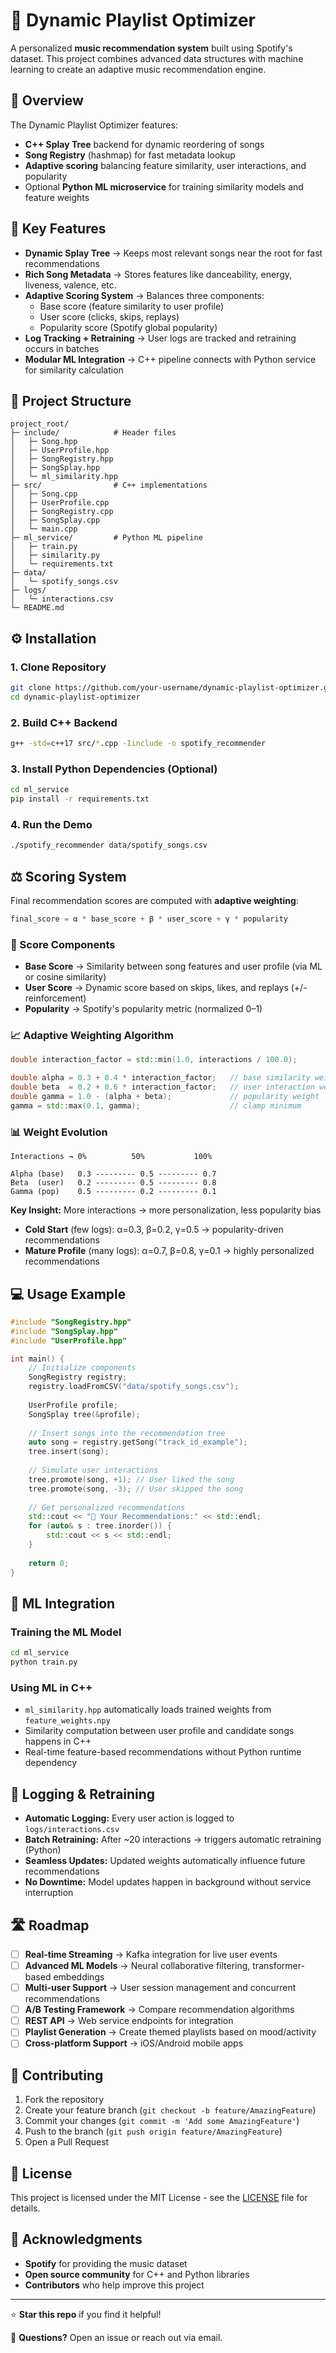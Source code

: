 # 🎵 Dynamic Playlist Optimizer

A personalized **music recommendation system** built using Spotify's dataset. This project combines advanced data structures with machine learning to create an adaptive music recommendation engine.

## 🌟 Overview

The Dynamic Playlist Optimizer features:
- **C++ Splay Tree** backend for dynamic reordering of songs
- **Song Registry** (hashmap) for fast metadata lookup  
- **Adaptive scoring** balancing feature similarity, user interactions, and popularity
- Optional **Python ML microservice** for training similarity models and feature weights

## 🚀 Key Features

- **Dynamic Splay Tree** → Keeps most relevant songs near the root for fast recommendations
- **Rich Song Metadata** → Stores features like danceability, energy, liveness, valence, etc.
- **Adaptive Scoring System** → Balances three components:
  - Base score (feature similarity to user profile)
  - User score (clicks, skips, replays)
  - Popularity score (Spotify global popularity)
- **Log Tracking + Retraining** → User logs are tracked and retraining occurs in batches
- **Modular ML Integration** → C++ pipeline connects with Python service for similarity calculation

## 📂 Project Structure

```
project_root/
├─ include/            # Header files
│   ├─ Song.hpp
│   ├─ UserProfile.hpp
│   ├─ SongRegistry.hpp
│   ├─ SongSplay.hpp
│   └─ ml_similarity.hpp
├─ src/                # C++ implementations
│   ├─ Song.cpp
│   ├─ UserProfile.cpp
│   ├─ SongRegistry.cpp
│   ├─ SongSplay.cpp
│   └─ main.cpp
├─ ml_service/         # Python ML pipeline
│   ├─ train.py
│   ├─ similarity.py
│   └─ requirements.txt
├─ data/
│   └─ spotify_songs.csv
├─ logs/
│   └─ interactions.csv
└─ README.md
```

## ⚙️ Installation

### 1. Clone Repository

```bash
git clone https://github.com/your-username/dynamic-playlist-optimizer.git
cd dynamic-playlist-optimizer
```

### 2. Build C++ Backend

```bash
g++ -std=c++17 src/*.cpp -Iinclude -o spotify_recommender
```

### 3. Install Python Dependencies (Optional)

```bash
cd ml_service
pip install -r requirements.txt
```

### 4. Run the Demo

```bash
./spotify_recommender data/spotify_songs.csv
```

## ⚖️ Scoring System

Final recommendation scores are computed with **adaptive weighting**:

```cpp
final_score = α * base_score + β * user_score + γ * popularity
```

### 🔹 Score Components

- **Base Score** → Similarity between song features and user profile (via ML or cosine similarity)
- **User Score** → Dynamic score based on skips, likes, and replays (+/- reinforcement)
- **Popularity** → Spotify's popularity metric (normalized 0–1)

### 📈 Adaptive Weighting Algorithm

```cpp
double interaction_factor = std::min(1.0, interactions / 100.0);

double alpha = 0.3 + 0.4 * interaction_factor;   // base similarity weight
double beta  = 0.2 + 0.6 * interaction_factor;   // user interaction weight  
double gamma = 1.0 - (alpha + beta);             // popularity weight
gamma = std::max(0.1, gamma);                    // clamp minimum
```

### 📊 Weight Evolution

```
Interactions → 0%          50%           100%

Alpha (base)   0.3 --------- 0.5 --------- 0.7
Beta  (user)   0.2 --------- 0.5 --------- 0.8  
Gamma (pop)    0.5 --------- 0.2 --------- 0.1
```

**Key Insight:** More interactions → more personalization, less popularity bias

- **Cold Start** (few logs): α=0.3, β=0.2, γ=0.5 → popularity-driven recommendations
- **Mature Profile** (many logs): α=0.7, β=0.8, γ=0.1 → highly personalized recommendations

## 💻 Usage Example

```cpp
#include "SongRegistry.hpp"
#include "SongSplay.hpp"
#include "UserProfile.hpp"

int main() {
    // Initialize components
    SongRegistry registry;
    registry.loadFromCSV("data/spotify_songs.csv");
    
    UserProfile profile;
    SongSplay tree(&profile);
    
    // Insert songs into the recommendation tree
    auto song = registry.getSong("track_id_example");
    tree.insert(song);
    
    // Simulate user interactions
    tree.promote(song, +1); // User liked the song
    tree.promote(song, -3); // User skipped the song
    
    // Get personalized recommendations
    std::cout << "🎵 Your Recommendations:" << std::endl;
    for (auto& s : tree.inorder()) {
        std::cout << s << std::endl;
    }
    
    return 0;
}
```

## 🐍 ML Integration

### Training the ML Model

```bash
cd ml_service
python train.py
```

### Using ML in C++

- `ml_similarity.hpp` automatically loads trained weights from `feature_weights.npy`
- Similarity computation between user profile and candidate songs happens in C++
- Real-time feature-based recommendations without Python runtime dependency

## 📝 Logging & Retraining

- **Automatic Logging:** Every user action is logged to `logs/interactions.csv`
- **Batch Retraining:** After ~20 interactions → triggers automatic retraining (Python)
- **Seamless Updates:** Updated weights automatically influence future recommendations
- **No Downtime:** Model updates happen in background without service interruption

## 🛣️ Roadmap

- [ ] **Real-time Streaming** → Kafka integration for live user events
- [ ] **Advanced ML Models** → Neural collaborative filtering, transformer-based embeddings  
- [ ] **Multi-user Support** → User session management and concurrent recommendations
- [ ] **A/B Testing Framework** → Compare recommendation algorithms
- [ ] **REST API** → Web service endpoints for integration
- [ ] **Playlist Generation** → Create themed playlists based on mood/activity
- [ ] **Cross-platform Support** → iOS/Android mobile apps

## 🤝 Contributing

1. Fork the repository
2. Create your feature branch (`git checkout -b feature/AmazingFeature`)
3. Commit your changes (`git commit -m 'Add some AmazingFeature'`)
4. Push to the branch (`git push origin feature/AmazingFeature`)
5. Open a Pull Request

## 📜 License

This project is licensed under the MIT License - see the [LICENSE](LICENSE) file for details.

## 🙏 Acknowledgments

- **Spotify** for providing the music dataset
- **Open source community** for C++ and Python libraries
- **Contributors** who help improve this project

---

⭐ **Star this repo** if you find it helpful!

📧 **Questions?** Open an issue or reach out via email.
